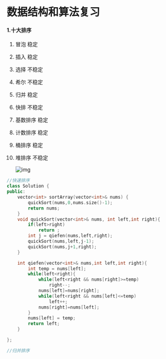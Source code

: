 # 数据结构和算法复习

#### 1.十大排序

1. 冒泡     稳定

2. 插入    稳定

3. 选择    不稳定

4. 希尔    不稳定

5. 归并    稳定

6. 快排    不稳定

7. 基数排序  稳定

8. 计数排序   稳定

9. 桶排序     稳定

10. 堆排序 不稳定

    ![img](https://images2018.cnblogs.com/blog/849589/201804/849589-20180402133438219-1946132192.png)





```c++
//快速排序
class Solution {
public:
    vector<int> sortArray(vector<int>& nums) {
        quickSort(nums,0,nums.size()-1);
        return nums;
    }
    void quickSort(vector<int>& nums, int left,int right){
        if(left>right)
            return ;
        int j = qiefen(nums,left,right);
        quickSort(nums,left,j-1);
        quickSort(nums,j+1,right);
    }

    int qiefen(vector<int>& nums,int left,int right){
        int temp = nums[left];
        while(left<right){
            while(left<right && nums[right]>=temp)
                right--;
            nums[left]=nums[right];
            while(left<right && nums[left]<=temp)
                left++;
            nums[right]=nums[left];
        }
        nums[left] = temp;
        return left;
    }

};
```



```c++
//归并排序
```

